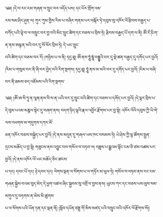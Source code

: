 ﻿  
༄༅། །དེ་ལ་རང་ངམ་གཞན་ལ་སྲུང་བར་འདོད་པས། དང་པོར་གྲོག་འམ་  
རས་སམ་ཤིང་ཤུན་ལ། གུར་ཀུམ་གྱིས་རིམ་པ་བཞིར་གནས་པར་བསྐོར་ཏེ་དབུས་སུ་འཁོར་ལོ་རྩིབས་བརྒྱད་པ་བཀོད་པའི་ལྟེ་བ་ལ་བསྲུང་བར་བྱ་བའི་མིང་སྲུང་ཚིག་དང་བཅས་པ་བྲིས་ཏེ། རྩིབས་བརྒྱད་པོ་དག་ལ་ནི། ཨོཾ་རྀ་ཥི་ག་ན་ནས་ཨཥྚ་ན་མའི་བར་དུ་སོ་སོར་བྲིས་ཏེ། དེ་ཡང་སྲུང་  
བའི་ཚིག་དང་བཅས་བར་རོ། །གཉིས་པ་ལ་ནི། ཏདྱ་ཐཱ། ཨོཾ་ནས་ཧཱུཾ་དྲཱུཾ་བནྡྷའི་བར་དུ་སྡེ་ཚན་བརྒྱད་དུ་དགོད་པར་བྱའོ། །རིམ་པ་གསུམ་བར་ནི་ཞི་བར་བྱེད་བའི་རིག་སྔགས། ཏདྱ་ཐཱ། ཧཱུཾ་ནས་མ་མའི་བར་དུ་དགོད་པར་བྱའོ། །རིམ་པ་བཞི་བར་ནི་ཐམས་ཅད་འཇོམས་པའི་རིག་སྔགས་  
  
༄༅། །ཨོཾ་ཨ་སི་ཏཱ་ན་ལཱརྐ་ནས་བི་ས་ན་ཡའི་བར་དུ་སྲུང་བའི་ཚིག་དང་བཅས་པ་དགོད་པར་བྱའོ། །དེ་ལྟར་བྲིས་པ་དེ་བུམ་པའམ་མཎྜལ་སྟེང་དུ་བཞག་ནས། བདག་ཉིད་ལྷའི་རྣལ་འབྱོར་རྫོགས་པར་བྱ་སྟེ། འཁོར་ལོའི་དབུས་ཀྱི་ཡི་གེ་ལས་འཕགས་མ་གདུགས་དཀར་མོ་  
ཅན་འཁོར་བཅས་བསྐྱེད་པར་བྱའོ། །དེ་ནས་མདུན་དུ་གཞལ་ཡས་ཁང་བསམས་ཏེ། ཡེ་ཤེས་ཀྱི་ལྷ་ཚོགས་སྤྱན་དྲངས་མཆོད་པ་བྱ་སྟེ། གཟུངས་ནས་འབྱུང་བས་གསོལ་བ་བཏབ་ལ། བཟླས་པ་བྲྒྱའམ་སྟོང་ངམ་ཅི་ཙམ་འཚམ་པར་བྱའོ། །དེ་ནས་འཁོར་ལོ་ཡང་མཆོད་ཅིང་ཚངས་  
པ་དང། དབང་པོ་དང། ཉེ་དབང་དང། ལེགས་ལྡན་ལ་སོགས་པ་ལ་གཏོར་མ་ཕུལ་ཏེ། གསོལ་བ་བཏབ་ནས་རང་ངམ་གཞན་སྐྱེས་བའམ་བུད་མེད་དེ་ཕྱག་འཚལ་ཞིང་སྐྱབས་སུ་འགྲོ་བ་བྱས་ནས། ཡུངས་ཀར་དང་བཅས་པས་ལུས་སམ་མགུལ་དུ་བཏགས་ན་མེས་མི་ཚུགས་  
པ་ལ་སོགས་པའི་ཡོན་ཏན་དང་ལྡན་ནོ། །སློབ་དཔོན་ཙནྡྲ་གོ་མིས་མཛད་པའི་བསྲུང་བའི་འཁོར་ལོ་རྫོགས་སོ།།  
  
  
